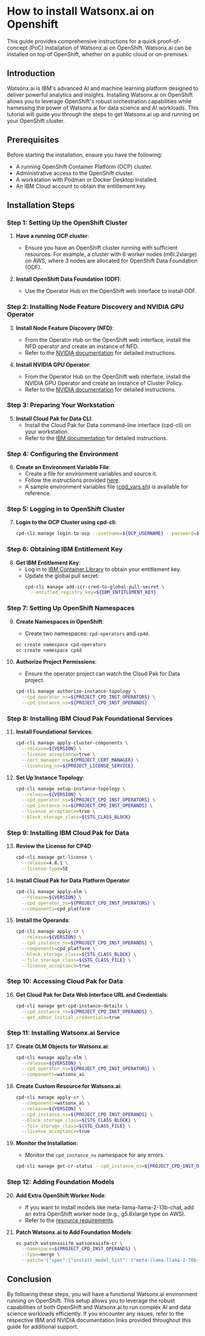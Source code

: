 # How to install  Watsonx.ai on Openshift


This guide provides comprehensive instructions for a quick proof-of-concept (PoC) installation of Watsonx.ai on OpenShift. Watsonx.ai can be installed on top of OpenShift, whether on a public cloud or on-premises.

## Introduction

Watsonx.ai is IBM's advanced AI and machine learning platform designed to deliver powerful analytics and insights. Installing Watsonx.ai on OpenShift allows you to leverage OpenShift's robust orchestration capabilities while harnessing the power of Watsonx.ai for data science and AI workloads. This tutorial will guide you through the steps to get Watsonx.ai up and running on your OpenShift cluster.

## Prerequisites

Before starting the installation, ensure you have the following:

- A running OpenShift Container Platform (OCP) cluster.
- Administrative access to the OpenShift cluster.
- A workstation with Podman or Docker Desktop installed.
- An IBM Cloud account to obtain the entitlement key.

## Installation Steps

### Step 1: Setting Up the OpenShift Cluster

1. **Have a running OCP cluster**:
   - Ensure you have an OpenShift cluster running with sufficient resources. For example, a cluster with 6 worker nodes (m6i.2xlarge) on AWS, where 3 nodes are allocated for OpenShift Data Foundation (ODF).

2. **Install OpenShift Data Foundation (ODF)**:
   - Use the Operator Hub on the OpenShift web interface to install ODF.

### Step 2: Installing Node Feature Discovery and NVIDIA GPU Operator

3. **Install Node Feature Discovery (NFD)**:
   - From the Operator Hub on the OpenShift web interface, install the NFD operator and create an instance of NFD.
   - Refer to the [NVIDIA documentation](https://docs.nvidia.com/datacenter/cloud-native/openshift/23.9.1/install-nfd.html) for detailed instructions.

4. **Install NVIDIA GPU Operator**:
   - From the Operator Hub on the OpenShift web interface, install the NVIDIA GPU Operator and create an instance of Cluster Policy.
   - Refer to the [NVIDIA documentation](https://docs.nvidia.com/datacenter/cloud-native/openshift/23.9.1/install-gpu-ocp.html) for detailed instructions.

### Step 3: Preparing Your Workstation

5. **Install Cloud Pak for Data CLI**:
   - Install the Cloud Pak for Data command-line interface (cpd-cli) on your workstation.
   - Refer to the [IBM documentation](https://www.ibm.com/docs/en/cloud-paks/cp-data/4.8.x?topic=workstation-installing-cloud-pak-data-cli) for detailed instructions.

### Step 4: Configuring the Environment

6. **Create an Environment Variable File**:
   - Create a file for environment variables and source it.
   - Follow the instructions provided [here](https://www.ibm.com/docs/en/cloud-paks/cp-data/4.8.x?topic=information-setting-up-installation-environment-variables).
   - A sample environment variables file ([cpd_vars.sh](cpd_vars.sh)) is available for reference.

### Step 5: Logging in to OpenShift Cluster

7. **Login to the OCP Cluster using cpd-cli**:
   ```sh
   cpd-cli manage login-to-ocp --username=${OCP_USERNAME} --password=${OCP_PASSWORD} --server=${OCP_URL}
   ```

### Step 6: Obtaining IBM Entitlement Key

8. **Get IBM Entitlement Key**:
   - Log in to [IBM Container Library](https://myibm.ibm.com/products-services/containerlibrary) to obtain your entitlement key.
   - Update the global pull secret:
     ```sh
     cpd-cli manage add-icr-cred-to-global-pull-secret \
       --entitled_registry_key=${IBM_ENTITLEMENT_KEY}
     ```

### Step 7: Setting Up OpenShift Namespaces

9. **Create Namespaces in OpenShift**:
   - Create two namespaces: `cpd-operators` and `cp4d`.
   ```sh
   oc create namespace cpd-operators
   oc create namespace cp4d
   ```

10. **Authorize Project Permissions**:
    - Ensure the operator project can watch the Cloud Pak for Data project.
    ```sh
    cpd-cli manage authorize-instance-topology \
      --cpd_operator_ns=${PROJECT_CPD_INST_OPERATORS} \
      --cpd_instance_ns=${PROJECT_CPD_INST_OPERANDS}
    ```

### Step 8: Installing IBM Cloud Pak Foundational Services

11. **Install Foundational Services**:
    ```sh
    cpd-cli manage apply-cluster-components \
      --release=${VERSION} \
      --license_acceptance=true \
      --cert_manager_ns=${PROJECT_CERT_MANAGER} \
      --licensing_ns=${PROJECT_LICENSE_SERVICE}
    ```

12. **Set Up Instance Topology**:
    ```sh
    cpd-cli manage setup-instance-topology \
      --release=${VERSION} \
      --cpd_operator_ns=${PROJECT_CPD_INST_OPERATORS} \
      --cpd_instance_ns=${PROJECT_CPD_INST_OPERANDS} \
      --license_acceptance=true \
      --block_storage_class=${STG_CLASS_BLOCK}
    ```

### Step 9: Installing IBM Cloud Pak for Data

13. **Review the License for CP4D**:
    ```sh
    cpd-cli manage get-license \
      --release=4.8.1 \
      --license-type=SE
    ```

14. **Install Cloud Pak for Data Platform Operator**:
    ```sh
    cpd-cli manage apply-olm \
      --release=${VERSION} \
      --cpd_operator_ns=${PROJECT_CPD_INST_OPERATORS} \
      --components=cpd_platform
    ```

15. **Install the Operands**:
    ```sh
    cpd-cli manage apply-cr \
      --release=${VERSION} \
      --cpd_instance_ns=${PROJECT_CPD_INST_OPERANDS} \
      --components=cpd_platform \
      --block_storage_class=${STG_CLASS_BLOCK} \
      --file_storage_class=${STG_CLASS_FILE} \
      --license_acceptance=true
    ```

### Step 10: Accessing Cloud Pak for Data

16. **Get Cloud Pak for Data Web Interface URL and Credentials**:
    ```sh
    cpd-cli manage get-cpd-instance-details \
      --cpd_instance_ns=${PROJECT_CPD_INST_OPERANDS} \
      --get_admin_initial_credentials=true
    ```

### Step 11: Installing Watsonx.ai Service

17. **Create OLM Objects for Watsonx.ai**:
    ```sh
    cpd-cli manage apply-olm \
      --release=${VERSION} \
      --cpd_operator_ns=${PROJECT_CPD_INST_OPERATORS} \
      --components=watsonx_ai
    ```

18. **Create Custom Resource for Watsonx.ai**:
    ```sh
    cpd-cli manage apply-cr \
      --components=watsonx_ai \
      --release=${VERSION} \
      --cpd_instance_ns=${PROJECT_CPD_INST_OPERANDS} \
      --block_storage_class=${STG_CLASS_BLOCK} \
      --file_storage_class=${STG_CLASS_FILE} \
      --license_acceptance=true
    ```

19. **Monitor the Installation**:
    - Monitor the `cpd_instance_ns` namespace for any errors.
    ```sh
    cpd-cli manage get-cr-status --cpd_instance_ns=${PROJECT_CPD_INST_OPERANDS}
    ```

### Step 12: Adding Foundation Models

20. **Add Extra OpenShift Worker Node**:
    - If you want to install models like meta-llama-llama-2-13b-chat, add an extra OpenShift worker node (e.g., g5.8xlarge type on AWS).
    - Refer to the [resource requirements](https://www.ibm.com/docs/en/cloud-paks/cp-data/4.8.x?topic=setup-adding-foundation-models).

21. **Patch Watsonx.ai to Add Foundation Models**:
    ```sh
    oc patch watsonxaiifm watsonxaiifm-cr \
      --namespace=${PROJECT_CPD_INST_OPERANDS} \
      --type=merge \
      --patch='{"spec":{"install_model_list": ["meta-llama-llama-2-70b-chat","ibm-granite-13b-chat-v2"]}}'
    ```

## Conclusion

By following these steps, you will have a functional Watsonx.ai environment running on OpenShift. This setup allows you to leverage the robust capabilities of both OpenShift and Watsonx.ai to run complex AI and data science workloads efficiently. If you encounter any issues, refer to the respective IBM and NVIDIA documentation links provided throughout this guide for additional support.
